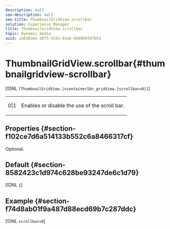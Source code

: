 ```yaml
---
description: null
seo-description: null
seo-title: ThumbnailGridView.scrollbar
solution: Experience Manager
title: ThumbnailGridView.scrollbar
topic: Dynamic media
uuid: 2a6383ee-20f5-422e-81eb-0b06b0297b5d
---
```


# ThumbnailGridView.scrollbar{#thumbnailgridview-scrollbar}

[!DNL `[ThumbnailGridView.|<containerId>_gridView.]scrollbar=0|1`]

<table id="table_70E6FDB62C2C4DBBB26BEBAD37A181AD"> 
 <tbody> 
  <tr> 
   <td> <p> <span class="codeph"> 0|1</span> </p> </td> 
   <td> <p> Enables or disable the use of the scroll bar. </p> </td> 
  </tr> 
 </tbody> 
</table>

## Properties {#section-f102ce7d6a514133b552c6a8466317cf}

Optional.

## Default {#section-8582423c1d974c628be93247de6c1d79}

[!DNL `1`]

## Example {#section-f74d8ab01f9a487d88ecd69b7c287ddc}

[!DNL `scrollbar=0`] 
